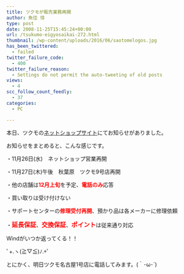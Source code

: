 ```yaml
---
title: ツクモが販売業務再開
author: 魚住 惇
type: post
date: 2008-11-25T15:45:24+00:00
url: /tsukumo-eigyosaikai-272.html
thumbnail: /wp-content/uploads/2016/06/saotomelogos.jpg
has_been_twittered:
  - failed
twitter_failure_code:
  - 400
twitter_failure_reason:
  - Settings do not permit the auto-tweeting of old posts
views:
  - 4
scc_follow_count_feedly:
  - 37
categories:
  - PC

---
```

本日、ツクモの[ネットショップサイト][1]にてお知らせがありました。

お知らせをまとめると、こんな感じです。

<!--more-->

・11月26日(水)　ネットショップ営業再開

・11月27日(木)午後　秋葉原　ツクモ9号店再開

・他の店舗は<span style="color: red;"><b>12月上旬</b></span>を予定、<span style="color: red;"><b>電話のみ</b></span>応答

・買い取りは受け付けない

・サポートセンターの<span style="color: red;"><b>修理受付再開</b></span>、預かり品は各メーカーに修理依頼

・<span style="font-size: 12pt; color: red;"><b>延長保証</b></span>、<span style="font-size: 12pt; color: red;"><b>交換保証</b></span>、<span style="font-size: 12pt; color: red;"><b>ポイント</b></span>は従来通り対応

Windがいつか返ってくる！！

ﾟ+.ヽ(≧▽≦)ﾉ.+ﾟ

とにかく、明日ツクモ名古屋1号店に電話してみます。(｀･ω･´)

 [1]: http://shop.tsukumo.co.jp/